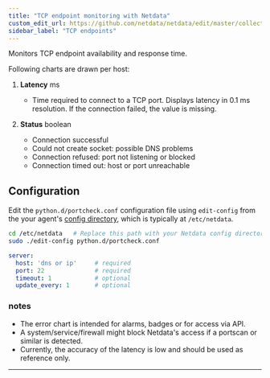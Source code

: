 ```yaml
---
title: "TCP endpoint monitoring with Netdata"
custom_edit_url: https://github.com/netdata/netdata/edit/master/collectors/python.d.plugin/portcheck/README.md
sidebar_label: "TCP endpoints"
---
```




Monitors TCP endpoint availability and response time.

Following charts are drawn per host:

1.  **Latency** ms

    -   Time required to connect to a TCP port.
    Displays latency in 0.1 ms resolution. If the connection failed, the value is missing.

2.  **Status** boolean

    -   Connection successful
    -   Could not create socket: possible DNS problems
    -   Connection refused: port not listening or blocked
    -   Connection timed out: host or port unreachable

## Configuration

Edit the `python.d/portcheck.conf` configuration file using `edit-config` from the your agent's [config
directory](/docs/agent/step-by-step/step-04#find-your-netdataconf-file), which is typically at `/etc/netdata`.

```bash
cd /etc/netdata   # Replace this path with your Netdata config directory, if different
sudo ./edit-config python.d/portcheck.conf
```

```yaml
server:
  host: 'dns or ip'     # required
  port: 22              # required
  timeout: 1            # optional
  update_every: 1       # optional
```

### notes

-   The error chart is intended for alarms, badges or for access via API.
-   A system/service/firewall might block Netdata's access if a portscan or
    similar is detected.
-   Currently, the accuracy of the latency is low and should be used as reference only.

---


